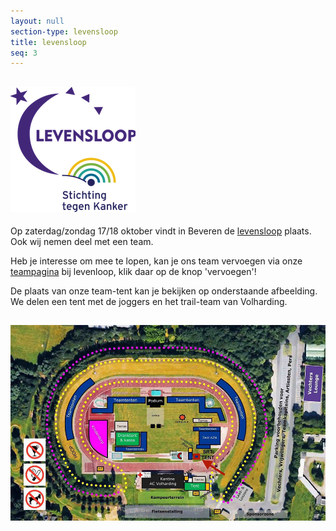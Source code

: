 ```yaml
---
layout: null
section-type: levensloop
title: levensloop
seq: 3
---
```

## ![logo levensloop](/img/levensloop.png)


Op zaterdag/zondag 17/18 oktober vindt in Beveren de [levensloop](http://www.levensloop.be/beveren) plaats. Ook wij nemen deel met een team.

Heb je interesse om mee te lopen, kan je ons team vervoegen via onze [teampagina](http://www.levensloop.be/teams/smart-running-team) bij levenloop, klik daar op de knop 'vervoegen'!

De plaats van onze team-tent kan je bekijken op onderstaande afbeelding. We delen een tent met de joggers en het trail-team van Volharding.
## ![plattegrond levensloop](/img/levensloop_plattegrond.jpg)